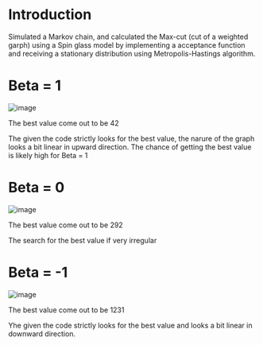 # Introduction

Simulated a Markov chain, and calculated the Max-cut (cut of a weighted garph) using a Spin glass model by implementing a acceptance function and receiving a stationary distribution using Metropolis-Hastings algorithm.

# Beta = 1
![image](https://github.com/Sushi0998/CodeInR/assets/99321988/7943d500-71c8-4aef-8a40-48739232b002)

The best value come out to be 42

The given the code strictly looks for the best value, the narure of the graph looks a bit linear in upward direction. The chance of getting the best value is likely high for Beta = 1  

# Beta = 0

![image](https://github.com/Sushi0998/CodeInR/assets/99321988/3ca44d18-f614-444e-8b95-f81bd746494b)

The best value come out to be 292

The search for the best value if very irregular 
# Beta = -1 

![image](https://github.com/Sushi0998/CodeInR/assets/99321988/42aad454-0b7a-4f21-8f20-3ede20b54e25)

The best value come out to be 1231

Yhe given the code strictly looks for the best value and looks a bit linear in downward direction. 
